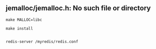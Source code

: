 
## jemalloc/jemalloc.h: No such file or directory

```
make MALLOC=libc

make install


redis-server /myredis/redis.conf 
```